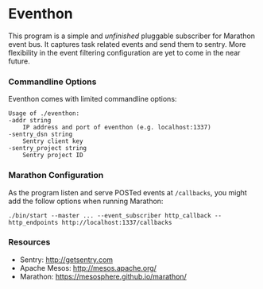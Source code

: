 # Eventhon

This program is a simple and *unfinished* pluggable subscriber for
Marathon event bus. It captures task related events and send them to
sentry. More flexibility in the event filtering configuration are yet
to come in the near future.

### Commandline Options

Eventhon comes with limited commandline options:

```
Usage of ./eventhon:
-addr string
    IP address and port of eventhon (e.g. localhost:1337)
-sentry_dsn string
    Sentry client key
-sentry_project string
    Sentry project ID
```

### Marathon Configuration

As the program listen and serve POSTed events at `/callbacks`, you
might add the follow options when running Marathon:

```
./bin/start --master ... --event_subscriber http_callback --http_endpoints http://localhost:1337/callbacks 
```

### Resources

- Sentry: http://getsentry.com
- Apache Mesos: http://mesos.apache.org/
- Marathon: https://mesosphere.github.io/marathon/
